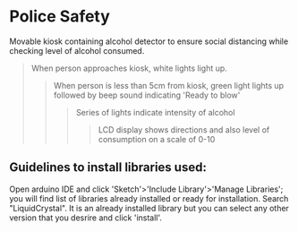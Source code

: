 # Police Safety
Movable kiosk containing alcohol detector to ensure social distancing while checking level of alcohol consumed. 
> When person approaches kiosk, white lights light up. 
>> When person is less than 5cm from kiosk, green light lights up followed by beep sound indicating 'Ready to blow' 
>>> Series of lights indicate intensity of alcohol 
>>>> LCD display shows directions and also level of consumption on a scale of 0-10

## Guidelines to install libraries used:
Open arduino IDE and click 'Sketch'>'Include Library'>'Manage Libraries';
you will find list of libraries already installed or ready for installation.
Search "LiquidCrystal".
It is an already installed library but you can select any other version that you desrire and click 'install'.
